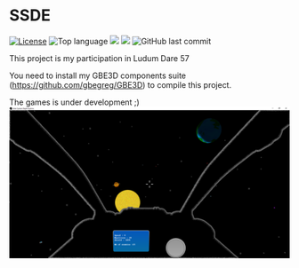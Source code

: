 # SSDE
[![License](https://img.shields.io/badge/License-MIT-green.svg)](https://opensource.org/licenses/MIT)
![Top language](https://img.shields.io/github/languages/top/gbegreg/SSDE)
[![](https://tokei.rs/b1/github/gbegreg/MapReduce?category=code)](https://github.com//gbegreg/SSDE)
[![](https://tokei.rs/b1/github/gbegreg/MapReduce?category=files)](https://github.com//gbegreg/SSDE)
![GitHub last commit](https://img.shields.io/github/last-commit/gbegreg/SSDE)

This project is my participation in Ludum Dare 57

You need to install my GBE3D components suite (https://github.com/gbegreg/GBE3D) to compile this project.

The games is under development ;)
<br>
<img src="./capture4.png" />

